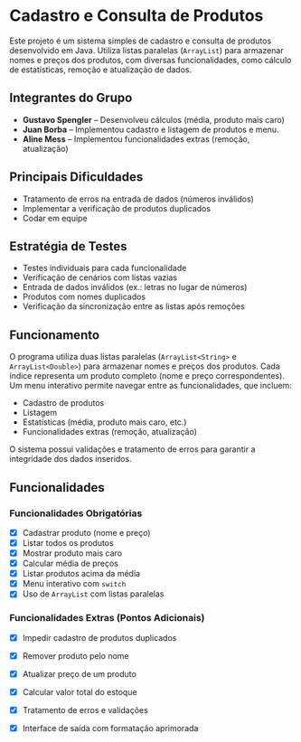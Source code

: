 # Cadastro e Consulta de Produtos

Este projeto é um sistema simples de cadastro e consulta de produtos desenvolvido em Java. Utiliza listas paralelas (`ArrayList`) para armazenar nomes e preços dos produtos, com diversas funcionalidades, como cálculo de estatísticas, remoção e atualização de dados.

## Integrantes do Grupo

- **Gustavo Spengler** – Desenvolveu cálculos (média, produto mais caro)
- **Juan Borba** – Implementou cadastro e listagem de produtos e menu.
- **Aline Mess** –  Implementou funcionalidades extras (remoção, atualização)

## Principais Dificuldades

- Tratamento de erros na entrada de dados (números inválidos)
- Implementar a verificação de produtos duplicados
- Codar em equipe

## Estratégia de Testes

- Testes individuais para cada funcionalidade
- Verificação de cenários com listas vazias
- Entrada de dados inválidos (ex.: letras no lugar de números)
- Produtos com nomes duplicados
- Verificação da sincronização entre as listas após remoções

## Funcionamento

O programa utiliza duas listas paralelas (`ArrayList<String>` e `ArrayList<Double>`) para armazenar nomes e preços dos produtos. Cada índice representa um produto completo (nome e preço correspondentes). Um menu interativo permite navegar entre as funcionalidades, que incluem:

- Cadastro de produtos
- Listagem
- Estatísticas (média, produto mais caro, etc.)
- Funcionalidades extras (remoção, atualização)

O sistema possui validações e tratamento de erros para garantir a integridade dos dados inseridos.

## Funcionalidades

### Funcionalidades Obrigatórias

- [x] Cadastrar produto (nome e preço)
- [x] Listar todos os produtos
- [x] Mostrar produto mais caro
- [x] Calcular média de preços
- [x] Listar produtos acima da média
- [x] Menu interativo com `switch`
- [x] Uso de `ArrayList` com listas paralelas

### Funcionalidades Extras (Pontos Adicionais)

- [x] Impedir cadastro de produtos duplicados
- [x] Remover produto pelo nome
- [x] Atualizar preço de um produto
- [x] Calcular valor total do estoque
- [x] Tratamento de erros e validações
- [x] Interface de saída com formatação aprimorada

